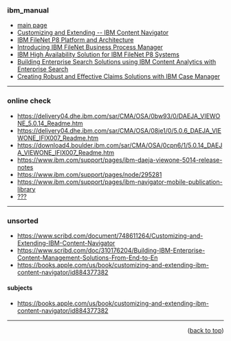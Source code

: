 <a name="topage"></a>

### ibm_manual

* [main page ](https://www.redbooks.ibm.com/)
* [Customizing and Extending -- IBM Content Navigator](https://www.redbooks.ibm.com/redbooks/pdfs/sg248055.pdf)
* [IBM FileNet P8 Platform and Architecture](https://www.redbooks.ibm.com/redbooks/pdfs/sg247667.pdf)
* [Introducing IBM FileNet Business Process Manager](https://www.redbooks.ibm.com/redbooks/pdfs/sg247509.pdf)
* [IBM High Availability Solution for IBM FileNet P8 Systems](https://www.redbooks.ibm.com/redbooks/pdfs/sg247700.pdf)
* [Building Enterprise Search Solutions using IBM Content Analytics with Enterprise Search](https://www.redbooks.ibm.com/technotes/tips1147.pdf)
* [Creating Robust and Effective Claims Solutions with IBM Case Manager](https://www.redbooks.ibm.com/technotes/tips1146.pdf)

-----

### online check
* https://delivery04.dhe.ibm.com/sar/CMA/OSA/0bw93/0/DAEJA_VIEWONE_5.0.14_Readme.htm
* https://delivery04.dhe.ibm.com/sar/CMA/OSA/08je1/0/5.0.6_DAEJA_VIEWONE_IFIX007_Readme.htm
* https://download4.boulder.ibm.com/sar/CMA/OSA/0cpn6/1/5.0.14_DAEJA_VIEWONE_IFIX007_Readme.htm
* https://www.ibm.com/support/pages/ibm-daeja-viewone-5014-release-notes
* https://www.ibm.com/support/pages/node/295281
* https://www.ibm.com/support/pages/ibm-navigator-mobile-publication-library
* [???](https://github.com/ibm-ecm/ibm-navigator-mobilesdk-sample/blob/master/IBMNavigatorMobileiOSSDK_Readme.pdf) 

-----

### unsorted
* https://www.scribd.com/document/748611264/Customizing-and-Extending-IBM-Content-Navigator
* https://www.scribd.com/doc/310176204/Building-IBM-Enterprise-Content-Management-Solutions-From-End-to-En
* https://books.apple.com/us/book/customizing-and-extending-ibm-content-navigator/id884377382

#### subjects
* https://books.apple.com/us/book/customizing-and-extending-ibm-content-navigator/id884377382

-----

<p align="right">(<a href="#topage">back to top</a>)</p>
<br/>
<br/>
